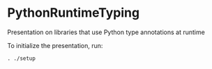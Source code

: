 # PythonRuntimeTyping
Presentation on libraries that use Python type annotations at runtime

To initialize the presentation, run:

    . ./setup


